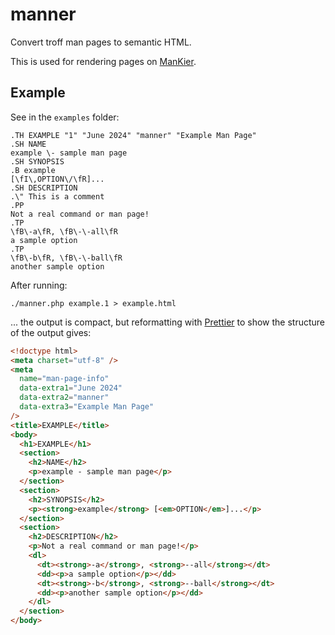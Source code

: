 # manner

Convert troff man pages to semantic HTML.

This is used for rendering pages on [ManKier](https://www.mankier.com/).

## Example

See in the `examples` folder:

```
.TH EXAMPLE "1" "June 2024" "manner" "Example Man Page"
.SH NAME
example \- sample man page
.SH SYNOPSIS
.B example
[\fI\,OPTION\/\fR]...
.SH DESCRIPTION
.\" This is a comment
.PP
Not a real command or man page!
.TP
\fB\-a\fR, \fB\-\-all\fR
a sample option
.TP
\fB\-b\fR, \fB\-\-ball\fR
another sample option
```

After running:

`./manner.php example.1 > example.html`

... the output is compact, but reformatting with [Prettier](https://prettier.io/) to show the structure of the output gives:

```html
<!doctype html>
<meta charset="utf-8" />
<meta
  name="man-page-info"
  data-extra1="June 2024"
  data-extra2="manner"
  data-extra3="Example Man Page"
/>
<title>EXAMPLE</title>
<body>
  <h1>EXAMPLE</h1>
  <section>
    <h2>NAME</h2>
    <p>example - sample man page</p>
  </section>
  <section>
    <h2>SYNOPSIS</h2>
    <p><strong>example</strong> [<em>OPTION</em>]...</p>
  </section>
  <section>
    <h2>DESCRIPTION</h2>
    <p>Not a real command or man page!</p>
    <dl>
      <dt><strong>-a</strong>, <strong>--all</strong></dt>
      <dd><p>a sample option</p></dd>
      <dt><strong>-b</strong>, <strong>--ball</strong></dt>
      <dd><p>another sample option</p></dd>
    </dl>
  </section>
</body>
```

